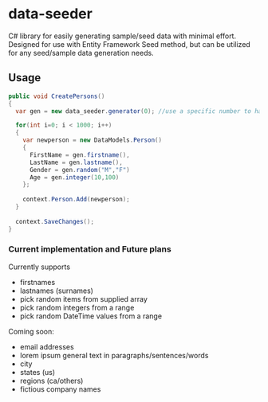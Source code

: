 # data-seeder

C# library for easily generating sample/seed data with minimal effort.
Designed for use with Entity Framework Seed method, but can be utilized for any seed/sample data generation needs.

## Usage

```c#
public void CreatePersons()
{
  var gen = new data_seeder.generator(0); //use a specific number to have optionally have repeatable results

  for(int i=0; i < 1000; i++)
  {
    var newperson = new DataModels.Person()
    {
      FirstName = gen.firstname(),
      LastName = gen.lastname(),
      Gender = gen.random("M","F")
      Age = gen.integer(10,100)
    };
    
    context.Person.Add(newperson);
  }
  
  context.SaveChanges();
}
```

### Current implementation and Future plans

Currently supports
- firstnames
- lastnames (surnames)
- pick random items from supplied array
- pick random integers from a range
- pick random DateTime values from a range

Coming soon:
- email addresses
- lorem ipsum general text in paragraphs/sentences/words
- city
- states (us)
- regions (ca/others)
- fictious company names
 



